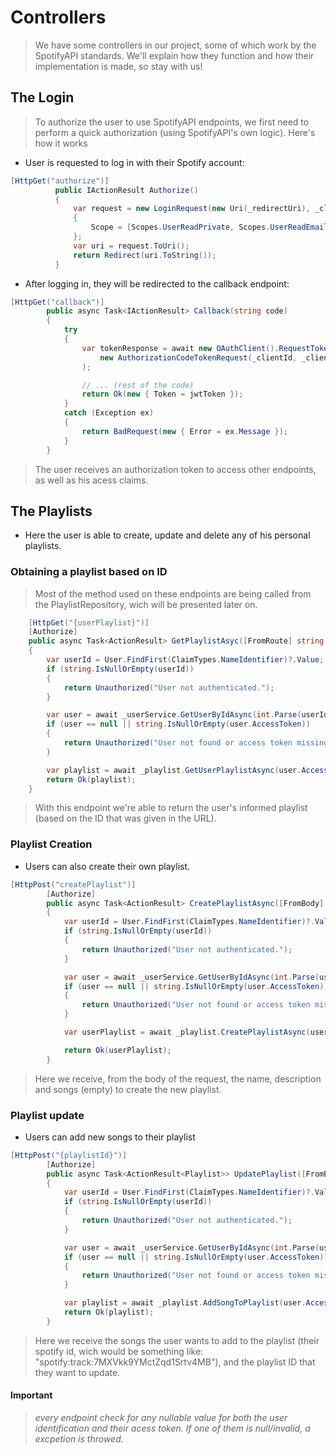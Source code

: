 # Controllers

> We have some controllers in our project, some of which work by the SpotifyAPI standards. We'll explain how they function and how their implementation is made, so stay with us!

## The Login

> To authorize the user to use SpotifyAPI endpoints, we first need to perform a quick authorization (using SpotifyAPI's own logic). Here's how it works

* User is requested to log in with their Spotify account:

```csharp  
[HttpGet("authorize")]
          public IActionResult Authorize()
          {
              var request = new LoginRequest(new Uri(_redirectUri), _clientId, LoginRequest.ResponseType.Code)
              {
                  Scope = [Scopes.UserReadPrivate, Scopes.UserReadEmail, Scopes.PlaylistModifyPublic, Scopes.PlaylistModifyPrivate]
              };
              var uri = request.ToUri();
              return Redirect(uri.ToString());
          }
```

* After logging in, they will be redirected to the callback endpoint:

```csharp
[HttpGet("callback")]
        public async Task<IActionResult> Callback(string code)
        {
            try
            {
                var tokenResponse = await new OAuthClient().RequestToken(
                    new AuthorizationCodeTokenRequest(_clientId, _clientSecret, code, new Uri(_redirectUri))
                );

                // ... (rest of the code)
                return Ok(new { Token = jwtToken });
            }
            catch (Exception ex)
            {
                return BadRequest(new { Error = ex.Message });
            }
        }
```

> The user receives an authorization token to access other endpoints, as well as his acess claims.

## The Playlists

* Here the user is able to create, update and delete any of his personal playlists.

### Obtaining a playlist based on ID

> Most of the method used on these endpoints are being called from the PlaylistRepository, wich will be presented later on.

```csharp
    [HttpGet("{userPlaylist}")]
    [Authorize]
    public async Task<ActionResult> GetPlaylistAsyc([FromRoute] string userPlaylist)
    {
        var userId = User.FindFirst(ClaimTypes.NameIdentifier)?.Value;
        if (string.IsNullOrEmpty(userId))
        {
            return Unauthorized("User not authenticated.");
        }

        var user = await _userService.GetUserByIdAsync(int.Parse(userId));
        if (user == null || string.IsNullOrEmpty(user.AccessToken))
        {
            return Unauthorized("User not found or access token missing.");
        }

        var playlist = await _playlist.GetUserPlaylistAsync(user.AccessToken, userPlaylist);
        return Ok(playlist);
    }
```

> With this endpoint we're able to return the user's informed playlist (based on the ID that was given in the URL).

### Playlist Creation

* Users can also create their own playlist.

```csharp
[HttpPost("createPlaylist")]
        [Authorize]
        public async Task<ActionResult> CreatePlaylistAsync([FromBody] Playlist playlist)
        {
            var userId = User.FindFirst(ClaimTypes.NameIdentifier)?.Value;
            if (string.IsNullOrEmpty(userId))
            {
                return Unauthorized("User not authenticated.");
            }

            var user = await _userService.GetUserByIdAsync(int.Parse(userId));
            if (user == null || string.IsNullOrEmpty(user.AccessToken))
            {
                return Unauthorized("User not found or access token missing.");
            }

            var userPlaylist = await _playlist.CreatePlaylistAsync(user.AccessToken, playlist);

            return Ok(userPlaylist);
        }
```

> Here we receive, from the body of the request, the name, description and songs (empty) to create the new playlist.

### Playlist update

* Users can add new songs to their playlist

```csharp
[HttpPost("{playlistId}")]
        [Authorize]
        public async Task<ActionResult<Playlist>> UpdatePlaylist([FromBody] List<string> uris, string playlistId)
        {
            var userId = User.FindFirst(ClaimTypes.NameIdentifier)?.Value;
            if (string.IsNullOrEmpty(userId))
            {
                return Unauthorized("User not authenticated.");
            }

            var user = await _userService.GetUserByIdAsync(int.Parse(userId));
            if (user == null || string.IsNullOrEmpty(user.AccessToken))
            {
                return Unauthorized("User not found or access token missing.");
            }

            var playlist = await _playlist.AddSongToPlaylist(user.AccessToken, uris, playlistId);
            return Ok(playlist);
        }
```

> Here we receive the songs the user wants to add to the playlist (their spotify id, wich would be something like: "spotify:track:7MXVkk9YMctZqd1Srtv4MB"), and the playlist ID that they want to update.

#### Important

> _every endpoint check for any nullable value for both the user identification and their acess token. If one of them is null/invalid, a excpetion is throwed._